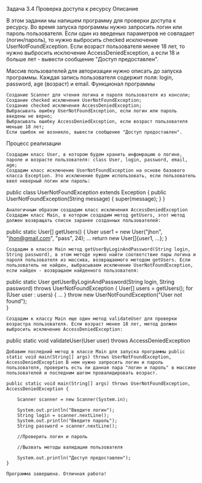 Задача 3.4   Проверка доступа к ресурсу
Описание

В этом задании мы напишем программу для проверки доступа к ресурсу. Во время запуска программы нужно запросить логин или пароль пользователя. Если один из введеных параметров не совпадает (логин/пароль), то нужно выбросить checked исключение UserNotFoundException. Если возраст пользователя менее 18 лет, то нужно выбросить исключение AccessDeniedException, а если 18 и больше лет - вывести сообщение "Доступ предоставлен".

Массив пользователей для авторизации нужно описать до запуска программы. Каждая запись пользователя содержит поля: login, password, age (возраст) и email.
Функционал программы

    Создание Scanner для чтения логина и пароля пользователя из консоли;
    Создание checked исключения UserNotFoundException;
    Создание checked исключения AccessDeniedException;
    Выбрасывать ошибку UserNotFoundException, если логин или пароль введены не верно;
    Выбрасывать ошибку AccessDeniedException, если возраст пользователя меньше 18 лет;
    Если ошибок не возникло, вывести сообщение "Доступ предоставлен".

Процесс реализации

    Создадим класс User, в котором будем хранить инфомрацию о логине, пароле и возрасте пользователя: class User, login, password, email, age;
    Создадим класс исключение UserNotFoundException на основе базового класса Exception. Это исключение будем использовать, если пользователь ввел неверный логин или пароль:

public class UserNotFoundException extends Exception {
    public UserNotFoundException(String message) {
        super(message);
    }
}

    Аналогичным образом создадим класс исключения AccessDeniedException
    Создадим класс Main, в котором создадим метод getUsers, этот метод должен возвращать список заранее созданных пользователей:

public static User[] getUsers() {
    User user1 = new User("jhon", "jhon@gmail.com", "pass", 24);
    ...
    return new User[]{user1, ...};
}

    Создадим в классе Main метод getUserByLoginAndPassword(String login, String password), в этом методе нужно найти соответствие пары логина и пароля пользователя из массива, возвращаемого методом getUsers. Если пользователь не найден, выбрасываем исключение UserNotFoundException, если найден - возвращаем найденного пользователя:

public static User getUserByLoginAndPassword(String login, String password) throws UserNotFoundException {
    User[] users = getUsers();
    for (User user : users) {
        ...
    }
    throw new UserNotFoundException("User not found");    
}   

    Создадим к классу Main еще один метод validateUser для проверки возрастра пользователя. Если возраст менее 18 лет, метод должен выбросить исключение AccessDeniedException:

public static void validateUser(User user) throws AccessDeniedException

    Добавим последний метод в классе Main для запуска программы public static void main(String[] args) throws UserNotFoundException, AccessDeniedException В нем нужно запросить логин и пароль пользователя, проверить есть ли данная пара "логин и пароль" в массиве пользователей и последним шагом провалидировать возраст.

    public static void main(String[] args) throws UserNotFoundException, AccessDeniedException {

        Scanner scanner = new Scanner(System.in);

        System.out.println("Введите логин");
        String login = scanner.nextLine();
        System.out.println("Введите пароль");
        String password = scanner.nextLine();

        //Проверить логин и пароль
        
        //Вызвать методы валидации пользователя
        
        System.out.println("Доступ предоставлен");
    }

    Программа завершена. Отличная работа!
